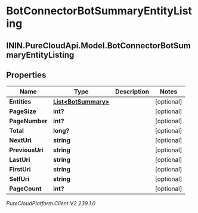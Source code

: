 # BotConnectorBotSummaryEntityListing

## ININ.PureCloudApi.Model.BotConnectorBotSummaryEntityListing

## Properties

|Name | Type | Description | Notes|
|------------ | ------------- | ------------- | -------------|
| **Entities** | [**List&lt;BotSummary&gt;**](BotSummary) |  | [optional] |
| **PageSize** | **int?** |  | [optional] |
| **PageNumber** | **int?** |  | [optional] |
| **Total** | **long?** |  | [optional] |
| **NextUri** | **string** |  | [optional] |
| **PreviousUri** | **string** |  | [optional] |
| **LastUri** | **string** |  | [optional] |
| **FirstUri** | **string** |  | [optional] |
| **SelfUri** | **string** |  | [optional] |
| **PageCount** | **int?** |  | [optional] |



_PureCloudPlatform.Client.V2 239.1.0_
